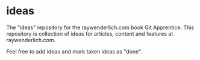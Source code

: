 # ideas
The "ideas" repository for the raywenderlich.com book Git Apprentice.
This repository is collection of ideas for articles, content and features at raywenderlich.com.

Feel free to add ideas and mark taken ideas as "done".
